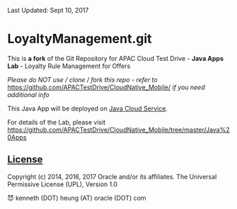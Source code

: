 Last Updated: Sept 10, 2017

# LoyaltyManagement.git

This is **a fork** of the Git Repository for APAC Cloud Test Drive - **Java Apps Lab** - Loyalty Rule Management for Offers

*Please do NOT use / clone / fork this repo - refer to*
  https://github.com/APACTestDrive/CloudNative_Mobile/
*if you need additional info*  

This Java App will be deployed on [Java Cloud Service](https://cloud.oracle.com/en_US/java).

For details of the Lab, please visit
  https://github.com/APACTestDrive/CloudNative_Mobile/tree/master/Java%20Apps

## [License](LICENSE.md)

Copyright (c) 2014, 2016, 2017 Oracle and/or its affiliates. The Universal Permissive License (UPL), Version 1.0
   
:smiling_imp: kenneth (DOT) heung (AT) oracle (DOT) com
